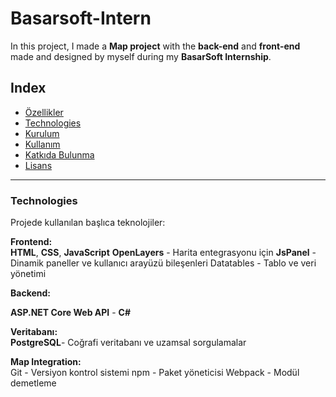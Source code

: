 # Basarsoft-Intern
In this project, I made a **Map project** with the **back-end** and **front-end** made and designed by myself during my **BasarSoft Internship**. 

## Index
- [Özellikler](#özellikler)
- [Technologies](#technologies)
- [Kurulum](#kurulum)
- [Kullanım](#kullanım)
- [Katkıda Bulunma](#katkıda-bulunma)
- [Lisans](#lisans)

---

### Technologies
Projede kullanılan başlıca teknolojiler:
<br>

**Frontend:**
<br>
**HTML**, **CSS**, **JavaScript**
**OpenLayers** - Harita entegrasyonu için
**JsPanel** - Dinamik paneller ve kullanıcı arayüzü bileşenleri
Datatables - Tablo ve veri yönetimi
<br>

**Backend:**

**ASP.NET Core Web API** - **C#**
<br>

**Veritabanı:**
<br>
**PostgreSQL**- Coğrafi veritabanı ve uzamsal sorgulamalar
<br>

**Map Integration:**
<br>
Git - Versiyon kontrol sistemi
npm - Paket yöneticisi
Webpack - Modül demetleme
